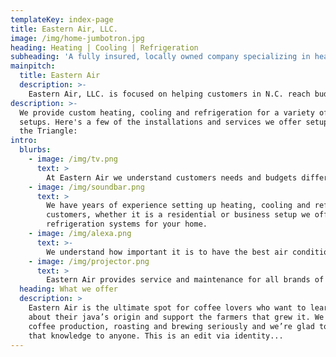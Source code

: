 ```yaml
---
templateKey: index-page
title: Eastern Air, LLC.
image: /img/home-jumbotron.jpg
heading: Heating | Cooling | Refrigeration
subheading: 'A fully insured, locally owned company specializing in heating, cooling and refrigiration installations.'
mainpitch:
  title: Eastern Air
  description: >-
    Eastern Air, LLC. is focused on helping customers in N.C. reach budget friendly solutions to their HVAC needs. We are cerified mechanical(#34073) electrical(#33032) and refrigeration(#4742c) professionals. Based out of Apex, NC with 25+ years in the HVAC/R industry and 3rd generation in the field we have the experience for all your air conditioning needs!
description: >-
  We provide custom heating, cooling and refrigeration for a variety of home
  setups. Here's a few of the installations and services we offer setup for our customers in
  the Triangle:
intro:
  blurbs:
    - image: /img/tv.png
      text: >
        At Eastern Air we understand customers needs and budgets differ and will work with you to find the best solution to the opportunity at hand.
    - image: /img/soundbar.png
      text: >
        We have years of experience setting up heating, cooling and refrigeration systems and for our
        customers, whether it is a residential or business setup we offer the best heating, cooling or
        refrigeration systems for your home.
    - image: /img/alexa.png
      text: >-
        We understand how important it is to have the best air conditioning unit. With today’s indoor air quality concerns we also offer several products for home or business to reduce contaminants in the air circulating inside.
    - image: /img/projector.png
      text: >
        Eastern Air provides service and maintenance for all brands of equipment in both residential and commercial applications. We have a 91/100 score on BuildZoom.
  heading: What we offer
  description: >
    Eastern Air is the ultimate spot for coffee lovers who want to learn
    about their java’s origin and support the farmers that grew it. We take
    coffee production, roasting and brewing seriously and we’re glad to pass
    that knowledge to anyone. This is an edit via identity...
---
```

